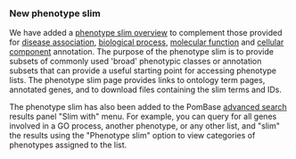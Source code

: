 ### New phenotype slim
<!-- newsfeed_thumbnail: pombase-logo-32x32px.png -->

We have added a [phenotype slim overview](/browse-curation/fypo-slim)
to complement those provided
for [disease association](/browse-curation/disease-slim),
[biological process](/browse-curation/fission-yeast-bp-go-slim-terms),
[molecular function](/browse-curation/fission-yeast-mf-go-slim-terms)
and [cellular component](/browse-curation/fission-yeast-cc-go-slim-terms) annotation.
The purpose of the phenotype slim is to provide
subsets of commonly used 'broad' phenotypic classes or annotation
subsets that can provide a useful starting point for accessing
phenotype lists.  The phenotype slim page provides links to ontology
term pages, annotated genes, and to download files containing the slim
terms and IDs.

The phenotype slim has also been
added to the PomBase [advanced search](/query)
results panel "Slim with" menu.  For example, you can query
for all genes involved in a GO process, another phenotype, or any
other list, and "slim" the results using the "Phenotype slim" option
to view categories of phenotypes assigned to the list.
